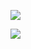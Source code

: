 ![](https://raw.githubusercontent.com/QRX53/github-stats/master/generated/overview.svg#gh-dark-mode-only)

![](https://raw.githubusercontent.com/QRX53/github-stats/master/generated/languages.svg#gh-dark-mode-only)

